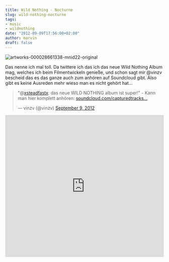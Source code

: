 ```yaml
---
title: Wild Nothing - Nocturne
slug: wild-nothing-nocturne
tags:
- music
- wildnothing
date: "2012-09-09T17:56:00+02:00"
author: marvin
draft: false
---
```

![artworks-000028661338-mnid22-original](/images/artworks-000028661338-mnid22-original.jpg)

Das nenne ich mal toll. Da twittere ich das ich das neue Wild Nothing
Album mag, welches ich beim Filmentwickeln genieße, und schon sagt mir
@vinzv bescheid das es das ganze auch zum anhören auf Soundcloud gibt.
Also gibt es keine Ausreden mehr wieso man es nicht gehört hat...

> "@[xsteadfastx](https://twitter.com/xsteadfastx): das neue WILD
> NOTHING album ist super!" - Kann man hier komplett anhören:
> [soundcloud.com/capturedtracks…](http://t.co/8v0QRh4F "http://soundcloud.com/capturedtracks/sets/wild-nothing-nocturne")
>
> — vinzv (@vinzv) [September 9,
> 2012](https://twitter.com/vinzv/status/244764646907731969)

<p>
<script src="//platform.twitter.com/widgets.js" charset="utf-8"></script>
</p>
<iframe width="100%" height="450" scrolling="no" frameborder="no" src="https://w.soundcloud.com/player/?url=http%3A%2F%2Fapi.soundcloud.com%2Fplaylists%2F2368192&amp;show_artwork=true"></iframe>